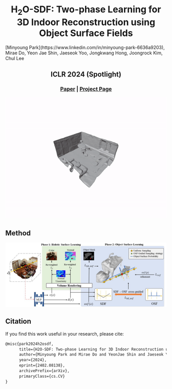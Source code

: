 <p align="center">

<h1 align="center">H<sub>2</sub>O-SDF: Two-phase Learning for 3D Indoor Reconstruction using Object Surface Fields</h1>
[Minyoung Park](https://www.linkedin.com/in/minyoung-park-6636a9203), Mirae Do, Yeon Jae Shin, Jaeseok Yoo, Jongkwang Hong, Joongrock Kim, Chul Lee

  <h2 align="center">ICLR 2024 (Spotlight)</h2>
  <h3 align="center"><a href="https://arxiv.org/abs/2402.08138">Paper</a> | <a href="https://domirae.github.io/">Project Page</a> </h3>
  <div align="center"></div>
</p>

<p align="center">
  <img  src="./assets/abstract.gif">
</p>


## Method

![](./assets/overview.jpg)



## Citation

If you find this work useful in your research, please cite:
```txt
@misc{park2024h2osdf,
      title={H2O-SDF: Two-phase Learning for 3D Indoor Reconstruction using Object Surface Fields}, 
      author={Minyoung Park and Mirae Do and YeonJae Shin and Jaeseok Yoo and Jongkwang Hong and Joongrock Kim and Chul Lee},
      year={2024},
      eprint={2402.08138},
      archivePrefix={arXiv},
      primaryClass={cs.CV}
}
```
